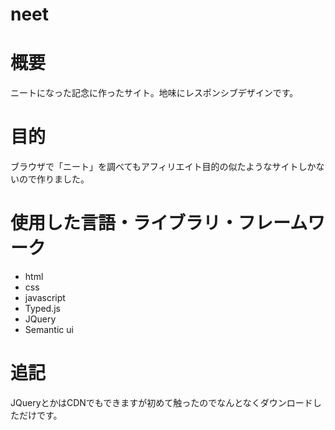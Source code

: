 # neet

# 概要
ニートになった記念に作ったサイト。地味にレスポンシブデザインです。

# 目的
ブラウザで「ニート」を調べてもアフィリエイト目的の似たようなサイトしかないので作りました。

# 使用した言語・ライブラリ・フレームワーク
- html
- css 
- javascript
- Typed.js
- JQuery
- Semantic ui 

# 追記
JQueryとかはCDNでもできますが初めて触ったのでなんとなくダウンロードしただけです。
